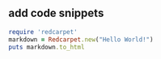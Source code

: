 ## add code snippets
```ruby
require 'redcarpet'
markdown = Redcarpet.new("Hello World!")
puts markdown.to_html
```
